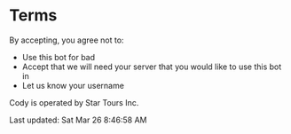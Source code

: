 # Terms
By accepting, you agree not to:
- Use this bot for bad
- Accept that we will need your server that you would like to use this bot in
- Let us know your username

Cody is operated by Star Tours Inc.

Last updated: Sat Mar 26 8:46:58 AM
